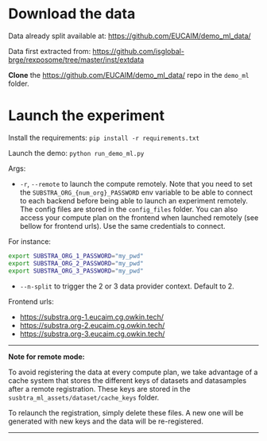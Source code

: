 # Download the data

Data already split available at: <https://github.com/EUCAIM/demo_ml_data/>

Data first extracted from: <https://github.com/isglobal-brge/rexposome/tree/master/inst/extdata>

**Clone** the <https://github.com/EUCAIM/demo_ml_data/> repo in the `demo_ml` folder.

# Launch the experiment

Install the requirements: `pip install -r requirements.txt`

Launch the demo: `python run_demo_ml.py`

Args:

- `-r`, `--remote` to launch the compute remotely. Note that you need to set the `SUBSTRA_ORG_{num_org}_PASSWORD` env variable to be able to connect to each backend before being able to launch an experiment remotely. The config files are stored in the `config_files` folder. You can also access your compute plan on the frontend when launched remotely (see bellow for frontend urls). Use the same credentials to connect.

For instance:

```sh
export SUBSTRA_ORG_1_PASSWORD="my_pwd"
export SUBSTRA_ORG_2_PASSWORD="my_pwd"
export SUBSTRA_ORG_3_PASSWORD="my_pwd"
```

- `--n-split` to trigger the 2 or 3 data provider context. Default to 2.

Frontend urls:

- <https://substra.org-1.eucaim.cg.owkin.tech/>
- <https://substra.org-2.eucaim.cg.owkin.tech/>
- <https://substra.org-3.eucaim.cg.owkin.tech/>

---
**Note for remote mode:**

To avoid registering the data at every compute plan, we take advantage of a cache system that stores the different keys of datasets and datasamples after a remote registration. These keys are stored in the `susbtra_ml_assets/dataset/cache_keys` folder.

To relaunch the registration, simply delete these files. A new one will be generated with new keys and the data will be re-registered.

---
